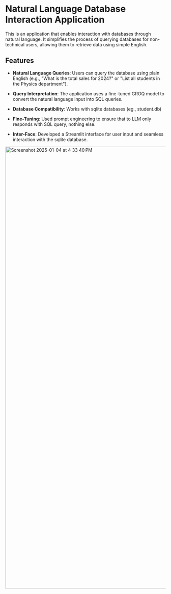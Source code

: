 # Natural Language Database Interaction Application

This is an application that enables interaction with databases through natural language. It simplifies the process of querying databases for non-technical users, allowing them to retrieve data using simple English.

## Features

- **Natural Language Queries**: Users can query the database using plain English (e.g., "What is the total sales for 2024?" or "List all students in the Physics department").
  
- **Query Interpretation**: The application uses a fine-tuned GROQ model to convert the natural language input into SQL queries.

- **Database Compatibility**: Works with sqlite databases (eg., student.db)

- **Fine-Tuning**: Used prompt engineering to ensure that to LLM only responds with SQL query, nothing else.

- **Inter-Face**: Developed a Streamlit interface for user input and seamless interaction with the sqlite database.


<img width="1388" alt="Screenshot 2025-01-04 at 4 33 40 PM" src="https://github.com/user-attachments/assets/374bdf84-9934-4b08-b2f3-f43aaaaef144" />
